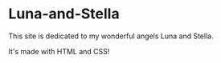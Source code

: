 # Luna-and-Stella

This site is dedicated to my wonderful angels Luna and Stella.

It's made with HTML and CSS! 